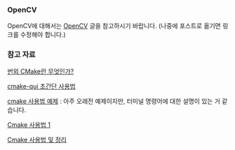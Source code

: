### OpenCV

OpenCV에 대해서는 [OpenCV](../_draft/2016-10-12-OpenCV.md) 글을 참고하시기 바랍니다. (나중에 포스트로 옮기면 링크를 수정해야 합니다.)

### 참고 자료

[번외 CMake란 무엇인가?](http://chiccoder.tistory.com/46)

[cmake-qui 초간단 사용법](http://blog.naver.com/PostView.nhn?blogId=lithium81&logNo=80123195965)

[cmake 사용법 예제](http://blog.naver.com/PostView.nhn?blogId=imisehi&logNo=150076922823) : 아주 오래전 예제이지만, 터미널 명령어에 대한 설명이 있는 거 같습니다.

[Cmake 사용법 1](http://slowdreamer.tistory.com/21)

[Cmake 사용법 및 정리](http://ggangjo.tistory.com/126)
